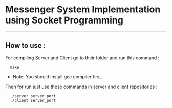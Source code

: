 # Messenger System Implementation using Socket Programming

---

## How to use :

For compiling Server and Client go to their folder and run this command :


      make
* Note: 
You should install gcc compiler first.

Then for run just use these commands in server and client repositories :

      ./server server_port
      ./client server_port


